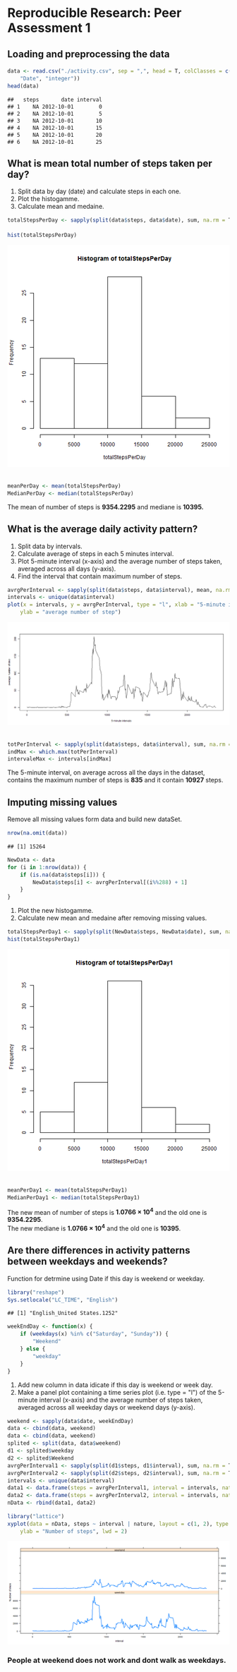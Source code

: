 Reproducible Research: Peer Assessment 1
=============================================


## Loading and preprocessing the data


```r
data <- read.csv("./activity.csv", sep = ",", head = T, colClasses = c("integer", 
    "Date", "integer"))
head(data)
```

```
##   steps       date interval
## 1    NA 2012-10-01        0
## 2    NA 2012-10-01        5
## 3    NA 2012-10-01       10
## 4    NA 2012-10-01       15
## 5    NA 2012-10-01       20
## 6    NA 2012-10-01       25
```



## What is mean total number of steps taken per day?

1. Split data by day (date) and calculate steps in each one.
2. Plot the histogamme.
3. Calculate mean and medaine.


```r
totalStepsPerDay <- sapply(split(data$steps, data$date), sum, na.rm = T)

hist(totalStepsPerDay)
```

![plot of chunk unnamed-chunk-2](figure/unnamed-chunk-2.png) 

```r

meanPerDay <- mean(totalStepsPerDay)
MedianPerDay <- median(totalStepsPerDay)
```

The mean of number of steps is **9354.2295** and mediane is **10395.**  

## What is the average daily activity pattern?
1. Split data by intervals.
2. Calculate average of steps in each 5 minutes interval.
3. Plot 5-minute interval (x-axis) and the average number of steps taken, averaged across all days (y-axis).
4. Find the interval that contain maximum number of steps. 


```r
avrgPerInterval <- sapply(split(data$steps, data$interval), mean, na.rm = T)
intervals <- unique(data$interval)
plot(x = intervals, y = avrgPerInterval, type = "l", xlab = "5-minute intervals", 
    ylab = "average number of step")
```

![plot of chunk unnamed-chunk-3](figure/unnamed-chunk-3.png) 

```r

totPerInterval <- sapply(split(data$steps, data$interval), sum, na.rm = T)
indMax <- which.max(totPerInterval)
intervaleMax <- intervals[indMax]
```


The 5-minute interval, on average across all the days in the dataset, contains the maximum number of steps is **835** and it contain **10927** steps. 
## Imputing missing values

Remove all missing values form data and build new dataSet.

```r
nrow(na.omit(data))
```

```
## [1] 15264
```

```r
NewData <- data
for (i in 1:nrow(data)) {
    if (is.na(data$steps[i])) {
        NewData$steps[i] <- avrgPerInterval[(i%%288) + 1]
    }
}
```


1. Plot the new histogamme.
2. Calculate new mean and medaine after removing missing values.

```r
totalStepsPerDay1 <- sapply(split(NewData$steps, NewData$date), sum, na.rm = T)
hist(totalStepsPerDay1)
```

![plot of chunk unnamed-chunk-5](figure/unnamed-chunk-5.png) 

```r

meanPerDay1 <- mean(totalStepsPerDay1)
MedianPerDay1 <- median(totalStepsPerDay1)
```


The new mean of number of steps is **1.0766 &times; 10<sup>4</sup>** and the old one is **9354.2295**.  
The new mediane is **1.0766 &times; 10<sup>4</sup>** and the old one is **10395**.  

## Are there differences in activity patterns between weekdays and weekends?

Function for detrmine using Date if this day is weekend or weekday.

```r
library("reshape")
Sys.setlocale("LC_TIME", "English")
```

```
## [1] "English_United States.1252"
```

```r
weekEndDay <- function(x) {
    if (weekdays(x) %in% c("Saturday", "Sunday")) {
        "Weekend"
    } else {
        "weekday"
    }
}
```


1. Add new column in data idicate if this day is weekend or week day.
2. Make a panel plot containing a time series plot (i.e. type = "l") of the 5-minute interval       (x-axis) and the average number of steps taken, averaged across all weekday days or weekend days (y-axis). 




```r
weekend <- sapply(data$date, weekEndDay)
data <- cbind(data, weekend)
data <- cbind(data, weekend)
splited <- split(data, data$weekend)
d1 <- splited$weekday
d2 <- splited$Weekend
avrgPerInterval1 <- sapply(split(d1$steps, d1$interval), sum, na.rm = T)
avrgPerInterval2 <- sapply(split(d2$steps, d2$interval), sum, na.rm = T)
intervals <- unique(data$interval)
data1 <- data.frame(steps = avrgPerInterval1, interval = intervals, nature = "weekday")
data2 <- data.frame(steps = avrgPerInterval2, interval = intervals, nature = "weekend")
nData <- rbind(data1, data2)
```


    

```r
library("lattice")
xyplot(data = nData, steps ~ interval | nature, layout = c(1, 2), type = "l", 
    ylab = "Number of steps", lwd = 2)
```

![plot of chunk unnamed-chunk-8](figure/unnamed-chunk-8.png) 


### People at weekend does not work and dont walk as weekdays.

